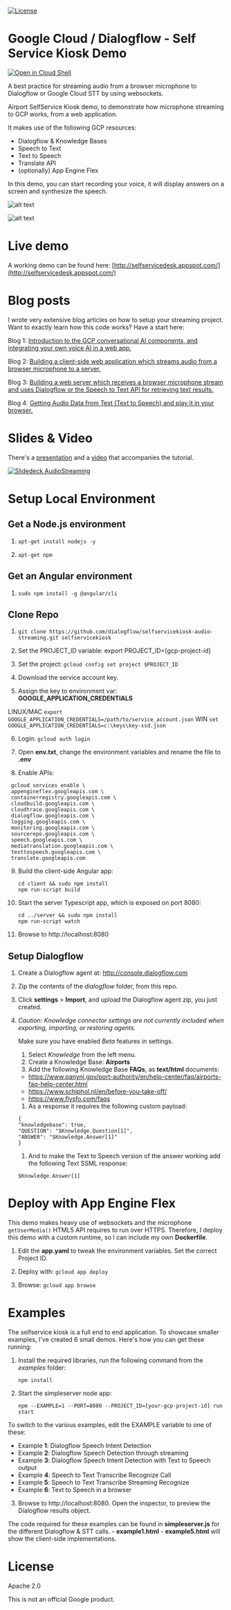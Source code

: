 [![License](https://img.shields.io/badge/License-Apache%202.0-blue.svg)](https://opensource.org/licenses/Apache-2.0)

# Google Cloud / Dialogflow - Self Service Kiosk Demo

[![Open in Cloud Shell](http://gstatic.com/cloudssh/images/open-btn.svg)](https://console.cloud.google.com/cloudshell/editor?cloudshell_git_repo=https%3A%2F%2Fgithub.com%2Fdialogflow%2Fselfservicekiosk-audio-streaming&cloudshell_tutorial=TUTORIAL.md)

A best practice for streaming audio from a browser microphone to Dialogflow or Google Cloud STT by using websockets.

Airport SelfService Kiosk demo, to demonstrate how microphone streaming to GCP works, from a web application.

It makes use of the following GCP resources:

* Dialogflow & Knowledge Bases
* Speech to Text
* Text to Speech
* Translate API
* (optionally) App Engine Flex

In this demo, you can start recording your voice, it will display answers on a screen and synthesize the speech.

![alt text](https://github.com/dialogflow/selfservicekiosk-audio-streaming/blob/master/docs/architecture.png "Architecture")

![alt text](https://github.com/dialogflow/selfservicekiosk-audio-streaming/blob/master/docs/screen.png "Screenshot")


# Live demo

A working demo can be found here: [http://selfservicedesk.appspot.com/](http://selfservicedesk.appspot.com/)


# Blog posts

I wrote very extensive blog articles on how to setup your streaming project. Want to exactly learn how this code works? Have a start here:

Blog 1: [Introduction to the GCP conversational AI components, and integrating your own voice AI in a web app.](https://medium.com/@ladysign/building-your-own-conversational-voice-ai-with-dialogflow-speech-to-text-in-web-apps-part-i-b92770bd8b47)

Blog 2: [Building a client-side web application which streams audio from a browser microphone to a server.](https://medium.com/@ladysign/building-a-client-side-web-app-which-streams-audio-from-a-browser-microphone-to-a-server-part-ii-df20ddb47d4e)

Blog 3: [Building a web server which receives a browser microphone stream and uses Dialogflow or the Speech to Text API for retrieving text results.](https://medium.com/google-cloud/building-a-web-server-which-receives-a-browser-microphone-stream-and-uses-dialogflow-or-the-speech-62b47499fc71)

Blog 4: [Getting Audio Data from Text (Text to Speech) and play it in your browser.](https://medium.com/@ladysign/getting-audio-data-from-text-text-to-speech-and-play-it-in-your-browser-part-iv-cd2d6ea71c6a)

# Slides & Video

There's a [presentation](https://speakerdeck.com/savelee/implementing-a-custom-ai-voice-assistant-by-streaming-webrtc-to-dialogflow-and-cloud-speech) and a [video](https://youtu.be/6JD8WC1LV7g) that accompanies the tutorial.

[![Slidedeck AudioStreaming](https://github.com/dialogflow/selfservicekiosk-audio-streaming/blob/master/docs/slidedeck.png)](https://speakerdeck.com/savelee/implementing-a-custom-ai-voice-assistant-by-streaming-webrtc-to-dialogflow-and-cloud-speech)

# Setup Local Environment

## Get a Node.js environment

1. `apt-get install nodejs -y`

1. `apt-get npm`

## Get an Angular environment

1. `sudo npm install -g @angular/cli`

## Clone Repo

1. `git clone https://github.com/dialogflow/selfservicekiosk-audio-streaming.git selfservicekiosk`

2. Set the PROJECT_ID variable: export PROJECT_ID=[gcp-project-id]

3. Set the project: `gcloud config set project $PROJECT_ID`

4. Download the service account key.

5. Assign the key to environment var: **GOOGLE_APPLICATION_CREDENTIALS**

 LINUX/MAC
 `export GOOGLE_APPLICATION_CREDENTIALS=/path/to/service_account.json`
 WIN
 `set GOOGLE_APPLICATION_CREDENTIALS=c:\keys\key-ssd.json`

6. Login: `gcloud auth login`

7. Open **env.txt**, change the environment variables and rename the file to **.env**

8. Enable APIs:

 ```
  gcloud services enable \
  appengineflex.googleapis.com \
  containerregistry.googleapis.com \
  cloudbuild.googleapis.com \
  cloudtrace.googleapis.com \
  dialogflow.googleapis.com \
  logging.googleapis.com \
  monitoring.googleapis.com \
  sourcerepo.googleapis.com \
  speech.googleapis.com \
  mediatranslation.googleapis.com \
  texttospeech.googleapis.com \
  translate.googleapis.com
```

9. Build the client-side Angular app:
    
    ```
    cd client && sudo npm install
    npm run-script build
    ```

10. Start the server Typescript app, which is exposed on port 8080:

    ```
    cd ../server && sudo npm install
    npm run-script watch
    ```

3. Browse to http://localhost:8080

## Setup Dialogflow

1. Create a Dialogflow agent at: http://console.dialogflow.com

1. Zip the contents of the *dialogflow* folder, from this repo.

1. Click **settings** > **Import**, and upload the Dialogflow agent zip, you just created.

1. *Caution: Knowledge connector settings are not currently included when exporting, importing, or restoring agents.*

    Make sure you have enabled *Beta* features in settings.

    1. Select *Knowledge* from the left menu.
    1. Create a Knowledge Base: **Airports**
    1. Add the following Knowledge Base **FAQs**, as **text/html** documents:

    * https://www.panynj.gov/port-authority/en/help-center/faq/airports-faq-help-center.html
    * https://www.schiphol.nl/en/before-you-take-off/
    * https://www.flysfo.com/faqs

    1. As a response it requires the following custom payload:

    ```
    {
    "knowledgebase": true,
    "QUESTION": "$Knowledge.Question[1]",
    "ANSWER": "$Knowledge.Answer[1]"
    }
    ```

    1. And to make the Text to Speech version of the answer working add the following Text SSML response:

    ```
    $Knowledge.Answer[1]
    ```

# Deploy with App Engine Flex

This demo makes heavy use of websockets and
the microphone `getUserMedia()` HTML5 API requires
to run over HTTPS. Therefore, I deploy this demo
with a custom runtime, so I can include my own **Dockerfile**.

1. Edit the **app.yaml** to tweak the environment variables.
Set the correct Project ID.

1. Deploy with: `gcloud app deploy`

1. Browse: `gcloud app browse`


# Examples

The selfservice kiosk is a full end to end application.
To showcase smaller examples, I've created 6 small demos. Here's how you can get these running:

1. Install the required libraries, run the following command from the *examples* folder:

    `npm install`

2. Start the simpleserver node app:

   `npm --EXAMPLE=1 --PORT=8080 --PROJECT_ID=[your-gcp-project-id] run start`

To switch to the various examples, edit the EXAMPLE variable to one of these:

* Example **1**: Dialogflow Speech Intent Detection
* Example **2**: Dialogflow Speech Detection through streaming
* Example **3**: Dialogflow Speech Intent Detection with Text to Speech output
* Example **4**: Speech to Text Transcribe Recognize Call
* Example **5**: Speech to Text Transcribe Streaming Recognize
* Example **6**: Text to Speech in a browser

3. Browse to http://localhost:8080. Open the inspector, to preview the
Dialogflow results object.

The code required for these examples can be found in **simpleserver.js** for the different Dialogflow & STT calls. - **example1.html** - **example5.html** will show the client-side implementations.

# License

Apache 2.0

This is not an official Google product.
